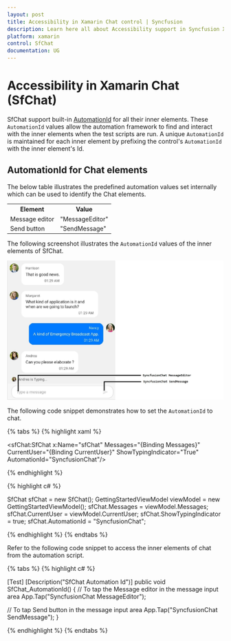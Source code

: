```yaml
---
layout: post
title: Accessibility in Xamarin Chat control | Syncfusion
description: Learn here all about Accessibility support in Syncfusion Xamarin Chat (SfChat) control and more.
platform: xamarin
control: SfChat
documentation: UG
---
```


# Accessibility in Xamarin Chat (SfChat)

SfChat support built-in [AutomationId](https://docs.microsoft.com/en-gb/dotnet/api/xamarin.forms.element.automationid?view=xamarin-forms#Xamarin_Forms_Element_AutomationId) for all their inner elements. These `AutomationId` values allow the automation framework to find and interact with the inner elements when the test scripts are run. A unique `AutomationId` is maintained for each inner element by prefixing the control's `AutomationId` with the inner element's Id.

## AutomationId for Chat elements

The below table illustrates the predefined automation values set internally which can be used to identify the Chat elements.

<table>
<tr>
<th>Element</th>
<th>Value</th>
</tr>
<tr>
<td>Message editor</td>
<td>"MessageEditor"</td>
</tr>
<tr>
<td>Send button</td>
<td>"SendMessage"</td>
</tr>
</table>

The following screenshot illustrates the `AutomationId` values of the inner elements of SfChat.

![Automation Id format for Chat inner element](SfChat_images/ChatAutomationID.jpg)

The following code snippet demonstrates how to set the `AutomationId` to chat.

{% tabs %}
{% highlight xaml %}

 <sfChat:SfChat x:Name="sfChat"
                Messages="{Binding Messages}"
                CurrentUser="{Binding CurrentUser}" 
                ShowTypingIndicator="True"
                AutomationId="SyncfusionChat"/>

{% endhighlight %}

{% highlight c# %}

SfChat sfChat = new SfChat();
GettingStartedViewModel viewModel = new GettingStartedViewModel();
sfChat.Messages = viewModel.Messages;
sfChat.CurrentUser = viewModel.CurrentUser;
sfChat.ShowTypingIndicator = true;
sfChat.AutomationId = "SyncfusionChat";

{% endhighlight %}
{% endtabs %}

Refer to the following code snippet to access the inner elements of chat from the automation script.

{% tabs %}
{% highlight c# %}

[Test]
[Description("SfChat Automation Id")]
public void SfChat_AutomationId()
{
   // To tap the Message editor in the message input area
   App.Tap("SyncfusionChat MessageEditor");

   // To tap Send button in the message input area
   App.Tap("SyncfusionChat SendMessage");
}

{% endhighlight %}
{% endtabs %}
